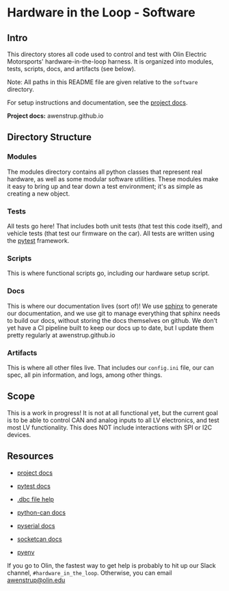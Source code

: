 # Hardware in the Loop - Software

## Intro

This directory stores all code used to control and test with Olin Electric Motorsports' hardware-in-the-loop harness. It is organized into modules, tests, scripts, docs, and artifacts (see below).

Note: All paths in this README file are given relative to the `software` directory.

For setup instructions and documentation, see the [project docs](awenstrup.github.io).

**Project docs:** awenstrup.github.io

## Directory Structure

### Modules

The modules directory contains all python classes that represent real hardware, as well as some modular software utilities. These modules make it easy to bring up and tear down a test environment; it's as simple as creating a new object.

### Tests

All tests go here! That includes both unit tests (that test this code itself), and vehicle tests (that test our firmware on the car). All tests are written using the [pytest](https://docs.pytest.org/en/stable/) framework.

### Scripts

This is where functional scripts go, including our hardware setup script.

### Docs

This is where our documentation lives (sort of)! We use [sphinx](https://www.sphinx-doc.org/en/master/) to generate our documentation, and we use git to manage everything that sphinx needs to build our docs, without storing the docs themselves on github. We don't yet have a CI pipeline built to keep our docs up to date, but I update them pretty regularly at awenstrup.github.io 

### Artifacts

This is where all other files live. That includes our `config.ini` file, our can spec, all pin information, and logs, among other things.

## Scope

This is a work in progress! It is not at all functional yet, but the current goal is to be able to control CAN and analog inputs to all LV electronics, and test most LV functionality. This does NOT include interactions with SPI or I2C devices.

## Resources

* [project docs](awenstrup.github.io)

* [pytest docs](https://docs.pytest.org/en/stable/)

* [.dbc file help](https://www.csselectronics.com/screen/page/can-dbc-file-database-intro/language/en)

* [python-can docs](https://python-can.readthedocs.io/en/master/)

* [pyserial docs](https://pyserial.readthedocs.io/en/latest/)

* [socketcan docs](https://python-can.readthedocs.io/en/master/interfaces/socketcan.html)

* [pyenv](https://realpython.com/intro-to-pyenv/)


If you go to Olin, the fastest way to get help is probably to hit up our Slack channel, `#hardware_in_the_loop`. Otherwise, you can email awenstrup@olin.edu



